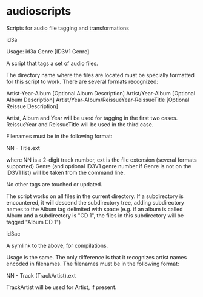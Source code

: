 # audioscripts
Scripts for audio file tagging and transformations

id3a

Usage: 
id3a Genre [ID3V1 Genre]

A script that tags a set of audio files.

The directory name where the files are located must be specially formatted for this script to work. There are several formats recognized:

Artist-Year-Album [Optional Album Description]
Artist/Year-Album [Optional Album Description]
Artist/Year-Album/ReissueYear-ReissueTitle [Optional Reissue Description]

Artist, Album and Year will be used for tagging in the first two cases. ReissueYear and ReissueTitle will be used in the third case.

Filenames must be in the following format:

NN - Title.ext

where NN is a 2-digit track number, ext is the file extension (several formats supported)
Genre (and optional ID3V1 genre number if Genre is not on the ID3V1 list) will be taken from the command line.

No other tags are touched or updated.

The script works on all files in the current directory. If a subdirectory is encountered, it will descend the subdirectory tree, adding subdirectory names to the Album tag delimited with space (e.g. if an album is called Album and a subdirectory is "CD 1", the files in this subdirectory will be tagged "Album CD 1")

id3ac

A symlink to the above, for compilations.

Usage is the same. The only difference is that it recognizes artist names encoded in filenames. The filenames must be in the following format:

NN - Track (TrackArtist).ext

TrackArtist will be used for Artist, if present.
